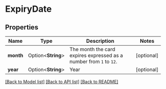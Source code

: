 # ExpiryDate

## Properties

Name | Type | Description | Notes
------------ | ------------- | ------------- | -------------
**month** | Option<**String**> | The month the card expires expressed as a number from `1` to `12`. | [optional]
**year** | Option<**String**> | Year | [optional]

[[Back to Model list]](../README.md#documentation-for-models) [[Back to API list]](../README.md#documentation-for-api-endpoints) [[Back to README]](../README.md)



